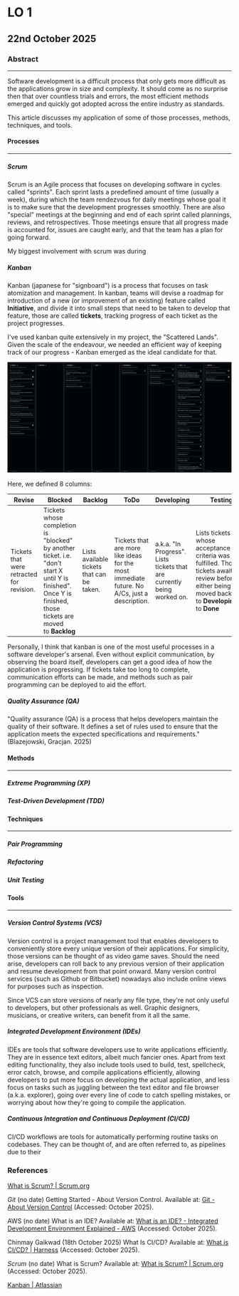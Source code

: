 # LO 1

## 22nd October 2025

### Abstract

---

Software development is a difficult process that only gets more difficult as the applications grow in size and complexity. It should come as no surprise then that over countless trials and errors, the most efficient methods emerged and quickly got adopted across the entire industry as standards.

This article discusses my application of some of those processes, methods, techniques, and tools.

#### Processes

---

##### Scrum

Scrum is an Agile process that focuses on developing software in cycles called "sprints". Each sprint lasts a predefined amount of time (usually a week), during which the team rendezvous for daily meetings whose goal it is to make sure that the development progresses smoothly. There are also "special" meetings at the beginning and end of each sprint called plannings, reviews, and retrospectives. Those meetings ensure that all progress made is accounted for, issues are caught early, and that the team has a plan for going forward.

My biggest involvement with scrum was during 

##### Kanban

Kanban (japanese for "signboard") is a process that focuses on task atomization and management. In kanban, teams will devise a roadmap for introduction of a new (or improvement of an existing) feature called **Initiative**, and divide it into small steps  that need to be taken to develop that feature, those are called **tickets**, tracking progress of each ticket as the project progresses.

I've used kanban quite extensively in my project, the "Scattered Lands". Given the scale of the endeavour, we needed an efficient way of keeping track of our progress - Kanban emerged as the ideal candidate for that. 

![](assets/2025-10-23-22-39-10-image.png)

Here, we defined 8 columns: 

| **Revise**                                | **Blocked**                                                                                                                                                   | **Backlog**                                | **ToDo**                                                                                     | **Developing**                                                          | **Testing**                                                                                                                                        | **Done**                                                                                                                                   | **Deleted**                                                                                                         |
| ----------------------------------------- | ------------------------------------------------------------------------------------------------------------------------------------------------------------- | ------------------------------------------ | -------------------------------------------------------------------------------------------- | ----------------------------------------------------------------------- | -------------------------------------------------------------------------------------------------------------------------------------------------- | ------------------------------------------------------------------------------------------------------------------------------------------ | ------------------------------------------------------------------------------------------------------------------- |
| Tickets that were retracted for revision. | Tickets whose completion is "blocked" by another ticket. i.e. "don't start X until Y is finished". Once Y is finished, those tickets are moved to **Backlog** | Lists available tickets that can be taken. | Tickets that are more like ideas for the most immediate future. No A/Cs, just a description. | a.k.a. "In Progress". Lists tickets that are currently being worked on. | Lists tickets whose acceptance criteria was fulfilled. Those tickets await review before either being moved back to **Developing**, or to **Done** | Completed tickets. Those tickets'  branches were merged into dev. Keeping them here allows us to catalogue pairs of branches and features. | Tickets that were rejected for whatever reason. Listing them here allows us to reevaluate those ideas at any point. |

Personally, I think that kanban is one of the most useful processes in a software developer's arsenal. Even without explicit communication, by observing the board itself, developers can get a good idea of how the application is progressing. If tickets take too long to complete, communication efforts can be made, and methods such as pair programming can be deployed to aid the effort.

##### Quality Assurance (QA)

"Quality assurance (QA) is a process that helps developers maintain the quality of their software. It defines a set of rules used to ensure that the application meets the expected specifications and requirements." (Blazejowski, Gracjan. 2025)

#### Methods

---

##### Extreme Programming (XP)

##### Test-Driven Development (TDD)

#### Techniques

---

##### Pair Programming

##### Refactoring

##### Unit Testing

#### Tools

---

##### Version Control Systems (VCS)

Version control is a project management tool that enables developers to conveniently store every unique version of their applications. For simplicity, those versions can be thought of as video game saves. Should the need arise, developers can roll back to any previous version of their application and resume development from that point onward. Many version control services (such as Github or Bitbucket) nowadays also include online views for purposes such as inspection.

Since VCS can store versions of nearly any file type, they're not only useful to developers, but other professionals as well. Graphic designers, musicians, or creative writers, can benefit from it all the same.

##### Integrated Development Environment (IDEs)

IDEs are tools that software developers use to write applications efficiently. They are in essence text editors, albeit much fancier ones. Apart from text editing functionality, they also include tools used to build, test, spellcheck, error catch, browse, and compile applications efficiently, allowing developers to put more focus on developing the actual application, and less focus on tasks such as juggling between the text editor and file browser (a.k.a. explorer), going over every line of code to catch spelling mistakes, or worrying about how they're going to compile the application.

##### Continuous Integration and Continuous Deployment (CI/CD)

CI/CD workflows are tools for automatically performing routine tasks on codebases. They can be thought of, and are often referred to, as pipelines due to their 

### References

[What is Scrum? | Scrum.org](https://www.scrum.org/resources/what-scrum-module)

*Git* (no date) Getting Started - About Version Control. Available at: [Git - About Version Control](https://git-scm.com/book/ms/v2/Getting-Started-About-Version-Control)  (Accessed: October 2025).

AWS (no date) What is an IDE? Available at: [What is an IDE? - Integrated Development Environment Explained - AWS](https://aws.amazon.com/what-is/ide/) (Accessed: October 2025).

Chinmay Gaikwad (18th October 2025) What Is CI/CD? Available at: [What is CI/CD? | Harness](https://www.harness.io/harness-devops-academy/what-is-ci-cd) (Accessed: October 2025).

*Scrum* (no date) What is Scrum? Available at: [What is Scrum? | Scrum.org](https://www.scrum.org/resources/what-scrum-module) (Accessed: October 2025).

[Kanban | Atlassian](https://www.atlassian.com/agile/kanban)
